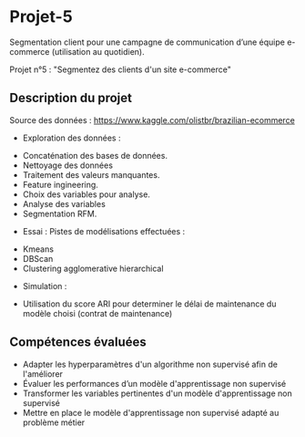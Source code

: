 # Projet-5
Segmentation client pour une campagne de communication d’une  équipe e-commerce (utilisation au quotidien).

Projet n°5 : "Segmentez des clients d'un site e-commerce"

## Description du projet

Source des données : https://www.kaggle.com/olistbr/brazilian-ecommerce

- Exploration des données :
* Concaténation des bases de données.
* Nettoyage des données
* Traitement des valeurs manquantes.
* Feature ingineering.
* Choix des variables pour analyse.
* Analyse des variables
* Segmentation RFM.

- Essai : Pistes de modélisations effectuées :
* Kmeans
* DBScan
* Clustering agglomerative hierarchical

- Simulation :
* Utilisation du score ARI pour determiner le délai de maintenance du modèle choisi (contrat de maintenance)

## Compétences évaluées
* Adapter les hyperparamètres d'un algorithme non supervisé afin de l'améliorer
* Évaluer les performances d’un modèle d'apprentissage non supervisé
* Transformer les variables pertinentes d'un modèle d'apprentissage non supervisé
* Mettre en place le modèle d'apprentissage non supervisé adapté au problème métier
